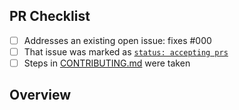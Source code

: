 <!-- 👋 Hi, thanks for sending a PR to test-ts! 💖.
Please fill out all fields below and make sure each item is true and [x] checked.
Otherwise we may not be able to review your PR. -->

## PR Checklist

- [ ] Addresses an existing open issue: fixes #000
- [ ] That issue was marked as [`status: accepting prs`](https://github.com/iyansr/test-ts/issues?q=is%3Aopen+is%3Aissue+label%3A%22status%3A+accepting+prs%22)
- [ ] Steps in [CONTRIBUTING.md](https://github.com/iyansr/test-ts/blob/main/.github/CONTRIBUTING.md) were taken

## Overview

<!-- Description of what is changed and how the code change does that. -->
